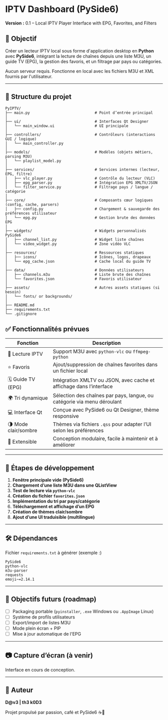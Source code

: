 # IPTV Dashboard (PySide6)

**Version :** 0.1 – Local IPTV Player Interface with EPG, Favorites, and Filters

## 🎯 Objectif

Créer un lecteur IPTV local sous forme d'application desktop en **Python** avec **PySide6**, intégrant la lecture de chaînes depuis une liste M3U, un guide TV (EPG), la gestion des favoris, et un filtrage par pays ou catégories.

Aucun serveur requis. Fonctionne en local avec les fichiers M3U et XML fournis par l'utilisateur.

---

## 📁 Structure du projet

```
PyIPTV/
├── main.py                             # Point d’entrée principal
│
├── ui/                                 # Interfaces Qt Designer
│   └── main_window.ui                  # UI principale
│
├── controllers/                        # Contrôleurs (interactions GUI / logique)
│   └── main_controller.py
│
├── models/                             # Modèles (objets métiers, parsing M3U)
│   └── playlist_model.py
│
├── services/                           # Services internes (lecteur, EPG, filtre)
│   ├── vlc_player.py                   # Contrôle du lecteur (VLC)
│   ├── epg_parser.py                   # Intégration EPG XMLTV/JSON
│   └── filter_service.py               # Filtrage pays / langue / catégorie
│
├── core/                               # Composants cœur logiques (config, cache, parsers)
│   ├── config.py                       # Chargement & sauvegarde des préférences utilisateur
│   └── epg.py                          # Gestion brute des données EPG
│
├── widgets/                            # Widgets personnalisés PySide6
│   ├── channel_list.py                 # Widget liste chaînes
│   └── video_widget.py                 # Zone vidéo VLC
│
├── resources/                          # Ressources statiques
│   ├── icons/                          # Icônes, logos, drapeaux
│   └── epg_cache.json                  # Cache local du guide TV
│
├── data/                               # Données utilisateurs
│   ├── channels.m3u                    # Liste brute des chaînes
│   └── favorites.json                  # Favoris utilisateur
│
├── assets/                             # Autres assets statiques (si besoin)
│   └── fonts/ or backgrounds/
│
├── README.md
├── requirements.txt
└── .gitignore
```

## ✅ Fonctionnalités prévues

| Fonction             | Description                                                             |
| -------------------- | ----------------------------------------------------------------------- |
| 🎥 Lecture IPTV      | Support M3U avec `python-vlc` ou `ffmpeg-python`                        |
| ⭐ Favoris            | Ajout/suppression de chaînes favorites dans un fichier local            |
| 🗓️ Guide TV (EPG)   | Intégration XMLTV ou JSON, avec cache et affichage dans l’interface     |
| 🌍 Tri dynamique     | Sélection des chaînes par pays, langue, ou catégorie via menu déroulant |
| 💻 Interface Qt      | Conçue avec PySide6 ou Qt Designer, thème responsive                    |
| 🌗 Mode clair/sombre | Thèmes via fichiers `.qss` pour adapter l’UI selon les préférences      |
| 🧩 Extensible        | Conception modulaire, facile à maintenir et à améliorer                 |

---

## 🚀 Étapes de développement

1. **Fenêtre principale vide (PySide6)**
2. **Chargement d’une liste M3U dans une QListView**
3. **Test de lecture via `python-vlc`**
4. **Création du fichier `favorites.json`**
5. **Implémentation du tri par pays/catégorie**
6. **Téléchargement et affichage d’un EPG**
7. **Création de thèmes clair/sombre**
8. **Ajout d’une UI traduisible (multilingue)**

---

## 🛠️ Dépendances

Fichier `requirements.txt` à générer (exemple :)

```
PySide6
python-vlc
m3u-parser
requests
emoji~=2.14.1
```

---

## 📌 Objectifs futurs (roadmap)

* [ ] Packaging portable (`pyinstaller`, `.exe` Windows ou `.AppImage` Linux)
* [ ] Système de profils utilisateurs
* [ ] Export/import de listes M3U
* [ ] Mode plein écran + PIP
* [ ] Mise à jour automatique de l'EPG

---

## 📷 Capture d’écran (à venir)

Interface en cours de conception.

---

## 🧠 Auteur

**D@v3 | th3 k0D3**

Projet propulsé par passion, café et PySide6 ☕🐍

